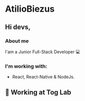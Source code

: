 # AtilioBiezus

## Hi devs, 

### About me
I'am a Junior Full-Stack Developer :computer:

### I'm working with:
- React, React-Native & NodeJs.

## 🚀 Working at Tog Lab